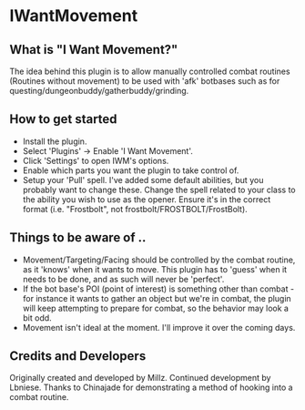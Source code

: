 # IWantMovement

## What is "I Want Movement?"
The idea behind this plugin is to allow manually controlled combat routines (Routines without movement) to be used with 'afk' botbases such as for questing/dungeonbuddy/gatherbuddy/grinding.

## How to get started
- Install the plugin.
- Select 'Plugins' -> Enable 'I Want Movement'.
- Click 'Settings' to open IWM's options.
- Enable which parts you want the plugin to take control of. 
- Setup your 'Pull' spell. I've added some default abilities, but you probably want to change these. Change the spell related to your class to the ability you wish to use as the opener. Ensure it's in the correct format (i.e. "Frostbolt", not frostbolt/FROSTBOLT/FrostBolt).

## Things to be aware of ..
- Movement/Targeting/Facing should be controlled by the combat routine, as it 'knows' when it wants to move. This plugin has to 'guess' when it needs to be done, and as such will never be 'perfect'.
- If the bot base's POI (point of interest) is something other than combat - for instance it wants to gather an object but we're in combat, the plugin will keep attempting to prepare for combat, so the behavior may look a bit odd.
- Movement isn't ideal at the moment. I'll improve it over the coming days.


## Credits and Developers
Originally created and developed by Millz.
Continued development by Lbniese.
Thanks to Chinajade for demonstrating a method of hooking into a combat routine.

